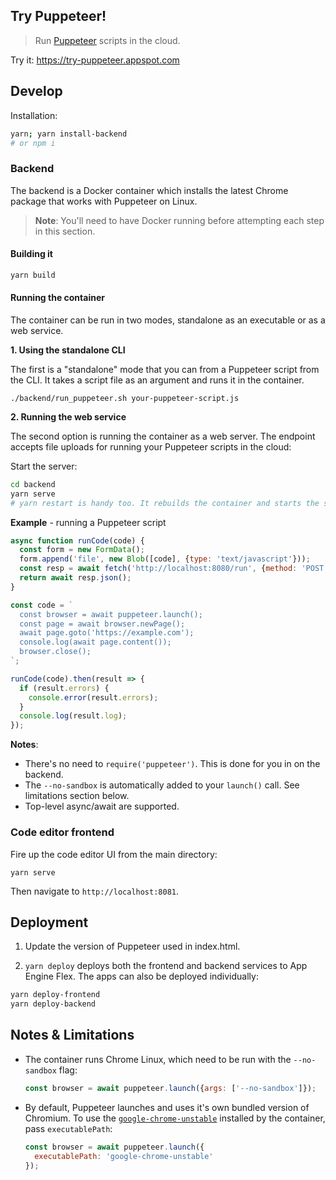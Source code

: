 ## Try Puppeteer!

> Run [Puppeteer](https://github.com/GoogleChrome/puppeteer) scripts in the cloud.

Try it: https://try-puppeteer.appspot.com

## Develop

Installation:

```sh
yarn; yarn install-backend
# or npm i
```

### Backend

The backend is a Docker container which installs the latest Chrome package
that works with Puppeteer on Linux.

> **Note**: You'll need to have Docker running before attempting each step in this section.

#### Building it

```sh
yarn build
```

#### Running the container

The container can be run in two modes, standalone as an executable or as a web service.

**1. Using the standalone CLI**

The first is a "standalone" mode that you can from a Puppeteer script from the CLI. It takes a script file as an argument and runs it in the container.

```
./backend/run_puppeteer.sh your-puppeteer-script.js
```

**2. Running the web service**

The second option is running the container as a web server. The endpoint accepts
file uploads for running your Puppeteer scripts in the cloud:

Start the server:

```sh
cd backend
yarn serve
# yarn restart is handy too. It rebuilds the container and starts the server.
```

**Example** - running a Puppeteer script

```js
async function runCode(code) {
  const form = new FormData();
  form.append('file', new Blob([code], {type: 'text/javascript'}));
  const resp = await fetch('http://localhost:8080/run', {method: 'POST', body: form});
  return await resp.json();
}

const code = `
  const browser = await puppeteer.launch();
  const page = await browser.newPage();
  await page.goto('https://example.com');
  console.log(await page.content());
  browser.close();
`;

runCode(code).then(result => {
  if (result.errors) {
    console.error(result.errors);
  }
  console.log(result.log);
});
```

**Notes**:

- There's no need to `require('puppeteer')`. This is done for you in on the backend.
- The `--no-sandbox` is automatically added to your `launch()` call. See limitations section below.
- Top-level async/await are supported.


### Code editor frontend

Fire up the code editor UI from the main directory:

```
yarn serve
```

Then navigate to `http://localhost:8081`.


## Deployment

1. Update the version of Puppeteer used in index.html.

2. `yarn deploy` deploys both the frontend and backend services to App Engine Flex. The
apps can also be deployed individually:

```sh
yarn deploy-frontend
yarn deploy-backend
```

## Notes & Limitations

- The container runs Chrome Linux, which need to be run with the `--no-sandbox` flag:

  ```js
  const browser = await puppeteer.launch({args: ['--no-sandbox']});
  ```

- By default, Puppeteer launches and uses it's own bundled version of Chromium. To use
  the [`google-chrome-unstable`](https://www.ubuntuupdates.org/ppa/google_chrome) installed by the container, pass `executablePath`:

  ```js
  const browser = await puppeteer.launch({
    executablePath: 'google-chrome-unstable'
  });
  ```
